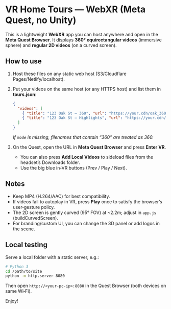 # VR Home Tours — WebXR (Meta Quest, no Unity)

This is a lightweight **WebXR** app you can host anywhere and open in the **Meta Quest Browser**.
It displays **360° equirectangular videos** (immersive sphere) and **regular 2D videos** (on a curved screen).

## How to use

1. Host these files on any static web host (S3/Cloudflare Pages/Netlify/localhost).
2. Put your videos on the same host (or any HTTPS host) and list them in **tours.json**:
   ```json
   {
     "videos": [
       { "title": "123 Oak St — 360", "url": "https://your.cdn/oak_360.mp4", "mode": "360" },
       { "title": "123 Oak St — Highlights", "url": "https://your.cdn/oak_highlights.mp4", "mode": "2d" }
     ]
   }
   ```
   *If `mode` is missing, filenames that contain “360” are treated as 360.*

3. On the Quest, open the URL in **Meta Quest Browser** and press **Enter VR**.
   - You can also press **Add Local Videos** to sideload files from the headset’s Downloads folder.
   - Use the big blue in‑VR buttons (Prev / Play / Next).

## Notes
- Keep MP4 (H.264/AAC) for best compatibility.
- If videos fail to autoplay in VR, press **Play** once to satisfy the browser’s user‑gesture policy.
- The 2D screen is gently curved (95° FOV) at ~2.2m; adjust in `app.js` (buildCurvedScreen).
- For branding/custom UI, you can change the 3D panel or add logos in the scene.

## Local testing
Serve a local folder with a static server, e.g.:
```bash
# Python 3
cd /path/to/site
python -m http.server 8080
```
Then open `http://<your-pc-ip>:8080` in the Quest Browser (both devices on same Wi‑Fi).

Enjoy!
